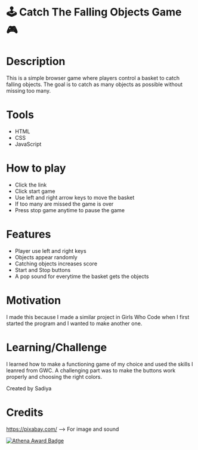# 🕹️ Catch The Falling Objects Game 🎮

# Description
This is a simple browser game where players control a basket to catch falling objects. 
The goal is to catch as many objects as possible without missing too many.

# Tools
- HTML
- CSS
- JavaScript

# How to play
- Click the link
- Click start game
- Use left and right arrow keys to move the basket
- If too many are missed the game is over
- Press stop game anytime to pause the game

# Features
- Player use left and right keys
- Objects appear randomly
- Catching objects increases score
- Start and Stop buttons
- A pop sound for everytime the basket gets the objects

# Motivation
I made this because I made a similar project in Girls Who Code when I first started the program and I wanted to make another one. 

# Learning/Challenge
I learned how to make a functioning game of my choice and used the skills I leanred from GWC. 
A challenging part was to make the buttons work properly and choosing the right colors.

Created by Sadiya

# Credits
https://pixabay.com/ --> For image and sound

[![Athena Award Badge](https://img.shields.io/endpoint?url=https%3A%2F%2Faward.athena.hackclub.com%2Fapi%2Fbadge)](https://award.athena.hackclub.com?utm_source=readme)



